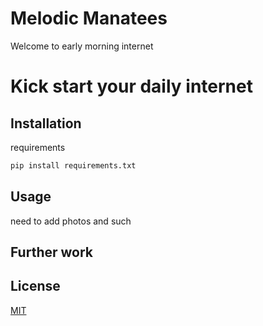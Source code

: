 # Melodic Manatees
Welcome to early morning internet

# Kick start your daily internet



## Installation

requirements

```bash
pip install requirements.txt
```

## Usage

need to add photos and such

## Further work


## License
[MIT](https://choosealicense.com/licenses/mit/)